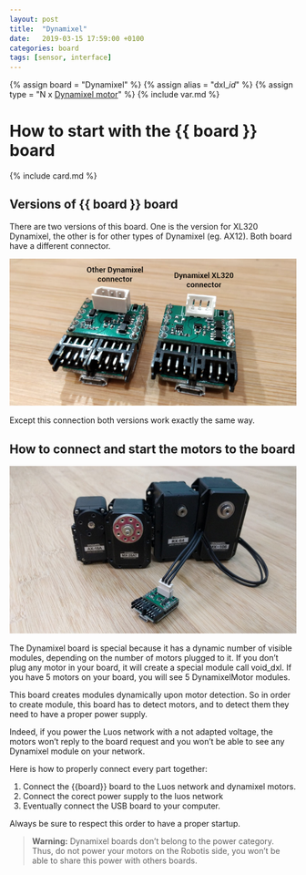 ```yaml
---
layout: post
title:  "Dynamixel"
date:   2019-03-15 17:59:00 +0100
categories: board
tags: [sensor, interface]
---
```

{% assign board = "Dynamixel" %}
{% assign alias = "dxl_*id*" %}
{% assign type = "N x [Dynamixel motor](/module/dxl)" %}
{% include var.md %}

# How to start with the {{ board }} board
{% include card.md %}

## Versions of {{ board }} board

There are two versions of this board. One is the version for XL320 Dynamixel, the other is for other types of Dynamixel (eg. AX12). Both board have a different connector.

![Dynamixel connectors](/assets/img/dxl-1.png)

Except this connection both versions work exactly the same way.

## How to connect and start the motors to the board

![Dynamixel](/assets/img/dxl-mod-1.jpg)

The Dynamixel board is special because it has a dynamic number of visible modules, depending on the number of motors plugged to it. If you don’t plug any motor in your board, it will create a special module call void_dxl. If you have 5 motors on your board, you will see 5 DynamixelMotor modules.

This board creates modules dynamically upon motor detection. So in order to create module, this board has to detect motors, and to detect them they need to have a proper power supply.

Indeed, if you power the Luos network with a not adapted voltage, the motors won’t reply to the board request and you won’t be able to see any Dynamixel module on your network.

Here is how to properly connect every part together:

1. Connect the {{board}} board to the Luos network and dynamixel motors.
2. Connect the corect power supply to the luos network
3. Eventually connect the USB board to your computer.

Always be sure to respect this order to have a proper startup.

<blockquote class="warning"><strong>Warning:</strong> Dynamixel boards don’t belong to the power category. Thus, do not power your motors on the Robotis side, you won’t be able to share this power with others boards.</blockquote><br />
